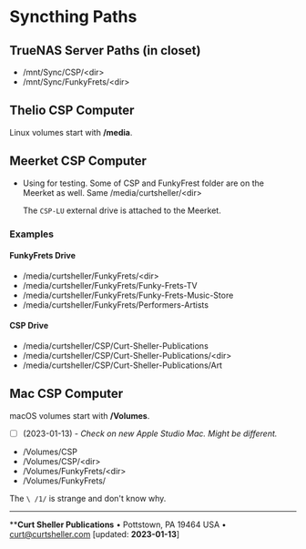 # Syncthing Paths

## TrueNAS Server Paths (in closet)

- /mnt/Sync/CSP/<dir\>
- /mnt/Sync/FunkyFrets/<dir\>

## Thelio CSP Computer

Linux volumes start with **/media**.

## Meerket CSP Computer

- Using for testing. Some of CSP and FunkyFrest folder are on the Meerket as well. Same /media/curtsheller/<dir\>

	The `CSP-LU` external drive is attached to the Meerket.

### Examples
#### FunkyFrets Drive
- /media/curtsheller/FunkyFrets/<dir\>
- /media/curtsheller/FunkyFrets/Funky-Frets-TV
- /media/curtsheller/FunkyFrets/Funky-Frets-Music-Store
- /media/curtsheller/FunkyFrets/Performers-Artists

#### CSP Drive
- /media/curtsheller/CSP/Curt-Sheller-Publications
- /media/curtsheller/CSP/Curt-Sheller-Publications/<dir\>
- /media/curtsheller/CSP/Curt-Sheller-Publications/Art

## Mac CSP Computer

macOS volumes start with **/Volumes**.

- [ ] (2023-01-13) - _Check on new Apple Studio Mac. Might be different._

- /Volumes/CSP
- /Volumes/CSP/<dir\>
- /Volumes/FunkyFrets/<dir\>
- /Volumes/FunkyFrets/

The `\ /1/` is strange and don't know why.

----
****Curt Sheller Publications** • Pottstown, PA 19464 USA • [curt@curtsheller.com](mailto:curt@curtsheller.com) [updated: **2023-01-13**]
